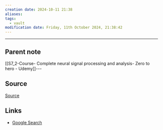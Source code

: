 ```yaml
---
creation date: 2024-10-11 21:38
aliases: 
tags:
  - vault
modification date: Friday, 11th October 2024, 21:38:42
---
```

---

## Parent note
[[S7_2-Course- Complete neural signal processing and analysis- Zero to hero - Udemy]]---

## Source
[Source](obsidian://adv-uri?vault=mathematics&filepath=Notes%2FMorlet%20Wavelet.md)

## Links
- [Google Search](https://www.google.com/search?q=Morlet+Wavelet)